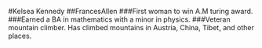 #Kelsea Kennedy
##FrancesAllen
###First woman to win A.M turing award.
###Earned a BA in mathematics with a minor in physics.
###Veteran mountain climber. Has climbed mountains in Austria, China, Tibet, and other places. 
